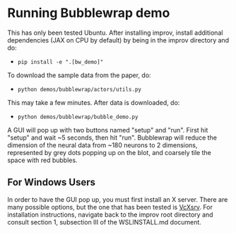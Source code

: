 # Running Bubblewrap demo

This has only been tested Ubuntu. After installing improv, install additional dependencies (JAX on CPU by default) by being in the improv directory and do:

- `pip install -e ".[bw_demo]"`

To download the sample data from the paper, do:

- `python demos/bubblewrap/actors/utils.py`

This may take a few minutes. After data is downloaded, do:

- `python demos/bubblewrap/bubble_demo.py`


A GUI will pop up with two buttons named "setup" and "run". First hit "setup" and wait ~5 seconds, then hit "run". Bubblewrap will reduce the dimension of the neural data from ~180 neurons to 2 dimensions, represented by grey dots popping up on the blot, and coarsely tile the space with red bubbles. 

## For Windows Users

In order to have the GUI pop up, you must first install an X server. There are many possible options, but the one that has been tested is [VcXsrv](https://sourceforge.net/projects/vcxsrv/). For installation instructions, navigate back to the improv root directory and consult section 1, subsection III of the WSLINSTALL.md document. 

